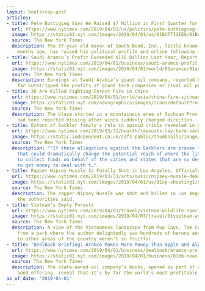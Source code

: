 ```yaml
---
layout: bootstrap-post
articles:
- title: Pete Buttigieg Says He Raised $7 Million in First Quarter for 2020 Bid
  url: https://www.nytimes.com/2019/04/01/us/politics/pete-buttiegieg-fundraising.html
  image: https://static01.nyt.com/images/2019/04/01/us/01BUTTIGIEG/01BUTTIGIEG-facebookJumbo.jpg
  source: The New York Times
  description: The 37-year-old mayor of South Bend, Ind., little known just a few
    months ago, has raised his political profile and online following in recent weeks.
- title: Saudi Aramco’s Profit Exceeded $110 Billion Last Year, Report Says
  url: https://www.nytimes.com/2019/04/01/business/saudi-aramco-profit.html
  image: https://static01.nyt.com/images/2019/04/01/world/01aramco/01aramco-facebookJumbo.jpg
  source: The New York Times
  description: Earnings at Saudi Arabia’s giant oil company, reported by Moody’s,
    far outstripped the profits of giant tech companies or rival oil producers.
- title: 30 Are Killed Fighting Forest Fire in China
  url: https://www.nytimes.com/2019/04/01/world/asia/china-fire-sichuan.html
  image: https://static01.nyt.com/newsgraphics/images/icons/defaultPromoCrop.png
  source: The New York Times
  description: The blaze started in a mountainous area of Sichuan Province. The victims
    had been reported missing after winds suddenly changed direction.
- title: Extent of Sackler family's role in opioid crisis revealed in damning lawsuits
  url: https://www.nytimes.com/2019/03/31/health/lawsuits-lay-bare-sackler-familys-role-in-opioid-crisis.html
  image: https://static.independent.co.uk/s3fs-public/thumbnails/image/2019/04/01/11/gettyimages-1133269546.jpg
  source: The New York Times
  description: "'If these allegations against the Sacklers are proven to be correct,
    that could dramatically change the potential reach of where the litigation goes
    to collect funds on behalf of the cities and states that are so desperately trying
    to get money to deal with t…"
- title: Rapper Nipsey Hussle Is Fatally Shot in Los Angeles, Officials Say
  url: https://www.nytimes.com/2019/03/31/arts/music/nipsey-hussle-dead.html
  image: https://static01.nyt.com/images/2019/04/01/us/31xp-shooting1/01xp-shooting1-facebookJumbo.jpg
  source: The New York Times
  description: The rapper Nipsey Hussle was shot and killed in Los Angeles on Sunday,
    the authorities said.
- title: Vietnam’s Empty Forests
  url: https://www.nytimes.com/2019/04/01/travel/vietnam-wildlife-species-ecotravel-tourism.html
  image: https://static01.nyt.com/images/2019/04/07/travel/01vietnam-wildlife4/01vietnam-wildlife4-facebookJumbo.jpg
  source: The New York Times
  description: A view of the Vietnamese landscape from Mua Cave, Tam Coc, not far
    from a park where the author delightedly saw hundreds of herons and storks. Tours
    to other areas of the country weren't so fruitful.
- title: 'DealBook Briefing: Aramco Makes More Money Than Apple and Alphabet Combined'
  url: https://www.nytimes.com/2019/04/01/business/dealbook/aramco-profits.html
  image: https://static01.nyt.com/images/2019/04/01/business/01db-newsletter-aramco/merlin_151282968_1d70ec26-e735-482c-85b4-33e648c91795-facebookJumbo.jpg
  source: The New York Times
  description: The state-owned oil company’s books, opened as part of a $10 billion
    bond offering, reveal that it’s by far the world’s most profitable company.
as_of_date: '2019-04-01'
---
```


